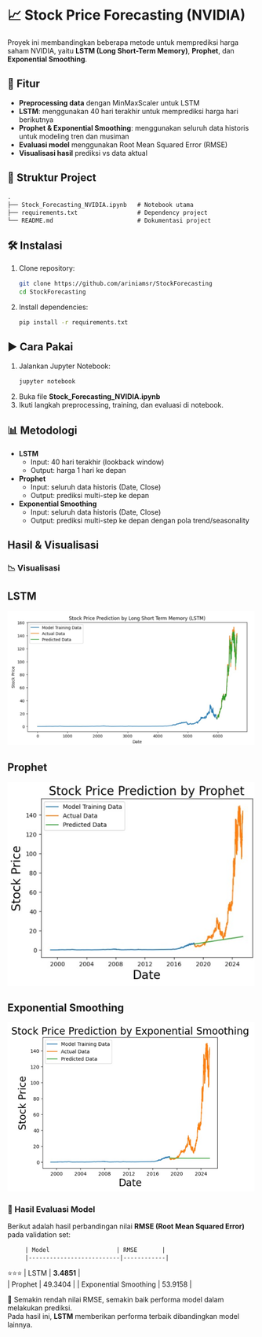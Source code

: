 # 📈 Stock Price Forecasting (NVIDIA)

Proyek ini membandingkan beberapa metode untuk memprediksi harga saham NVIDIA, yaitu **LSTM (Long Short-Term Memory)**, **Prophet**, dan **Exponential Smoothing**.

## 🚀 Fitur
- **Preprocessing data** dengan MinMaxScaler untuk LSTM
- **LSTM**: menggunakan 40 hari terakhir untuk memprediksi harga hari berikutnya
- **Prophet & Exponential Smoothing**: menggunakan seluruh data historis untuk modeling tren dan musiman
- **Evaluasi model** menggunakan Root Mean Squared Error (RMSE)
- **Visualisasi hasil** prediksi vs data aktual

## 📂 Struktur Project
```
.
├── Stock_Forecasting_NVIDIA.ipynb   # Notebook utama
├── requirements.txt                 # Dependency project
└── README.md                        # Dokumentasi project
```

## 🛠 Instalasi
1. Clone repository:
   ```bash
   git clone https://github.com/ariniamsr/StockForecasting
   cd StockForecasting
   ```
2. Install dependencies:
   ```bash
   pip install -r requirements.txt
   ```

## ▶️ Cara Pakai
1. Jalankan Jupyter Notebook:
   ```bash
   jupyter notebook
   ```
2. Buka file **Stock_Forecasting_NVIDIA.ipynb**
3. Ikuti langkah preprocessing, training, dan evaluasi di notebook.

## 📊 Metodologi
- **LSTM**  
  - Input: 40 hari terakhir (lookback window)  
  - Output: harga 1 hari ke depan  
- **Prophet**  
  - Input: seluruh data historis (Date, Close)  
  - Output: prediksi multi-step ke depan  
- **Exponential Smoothing**  
  - Input: seluruh data historis (Date, Close)  
  - Output: prediksi multi-step ke depan dengan pola trend/seasonality  

## Hasil & Visualisasi

### 📉 Visualisasi 

## LSTM
![lmts-capture](https://github.com/ariniamsr/StockForecasting/blob/main/assets/LSTM.jpg) <br>
## Prophet
![Prophet-capture](https://github.com/ariniamsr/StockForecasting/blob/main/assets/Prophet.jpg) <br>
## Exponential Smoothing 
![Exponentials-capture](https://github.com/ariniamsr/StockForecasting/blob/main/assets/EXPONENTIAL%20SMOOTHING.jpg) <br>

### 📝 Hasil Evaluasi Model

Berikut adalah hasil perbandingan nilai **RMSE (Root Mean Squared Error)** pada validation set:

         | Model                   | RMSE       |
         |--------------------------|------------|
⭐⭐⭐  | LSTM                    | **3.4851** |   
         | Prophet                 | 49.3404    |
         | Exponential Smoothing   | 53.9158    |

📌 Semakin rendah nilai RMSE, semakin baik performa model dalam melakukan prediksi.  
Pada hasil ini, **LSTM** memberikan performa terbaik dibandingkan model lainnya.


